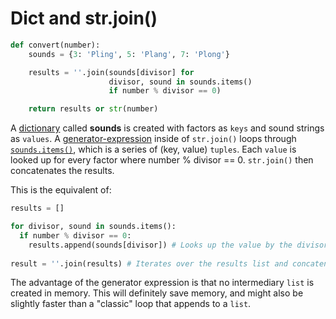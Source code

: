 # Dict and str.join()

```python
def convert(number):
    sounds = {3: 'Pling', 5: 'Plang', 7: 'Plong'}

    results = ''.join(sounds[divisor] for 
                      divisor, sound in sounds.items()
                      if number % divisor == 0)

    return results or str(number)
```

A [dictionary][dict] called **sounds** is created with factors as `keys` and sound strings as `values`.
A [generator-expression][generator-expressions] inside of `str.join()` loops through [`sounds.items()`][dict.items()], which is a series of (key, value) `tuples`.
 Each `value` is looked up for every factor where number % divisor == 0.
 `str.join()` then concatenates the results.

This is the equivalent of:

```python
results = []

for divisor, sound in sounds.items():
  if number % divisor == 0:
    results.append(sounds[divisor]) # Looks up the value by the divisor key and appends to the results list.
    
result = ''.join(results) # Iterates over the results list and concatenates the strings.
```

 The advantage of the generator expression is that no intermediary `list` is created in memory.
This will definitely save memory, and might also be slightly faster than a "classic" loop that appends to a `list`.



[dict.items()]: https://docs.python.org/3/library/stdtypes.html#dict.items
[dict]: https://docs.python.org/3/tutorial/datastructures.html#dictionaries
[generator-expressions]: https://www.pythonmorsels.com/how-write-generator-expression/
[str.join]: https://docs.python.org/3/library/stdtypes.html#str.join